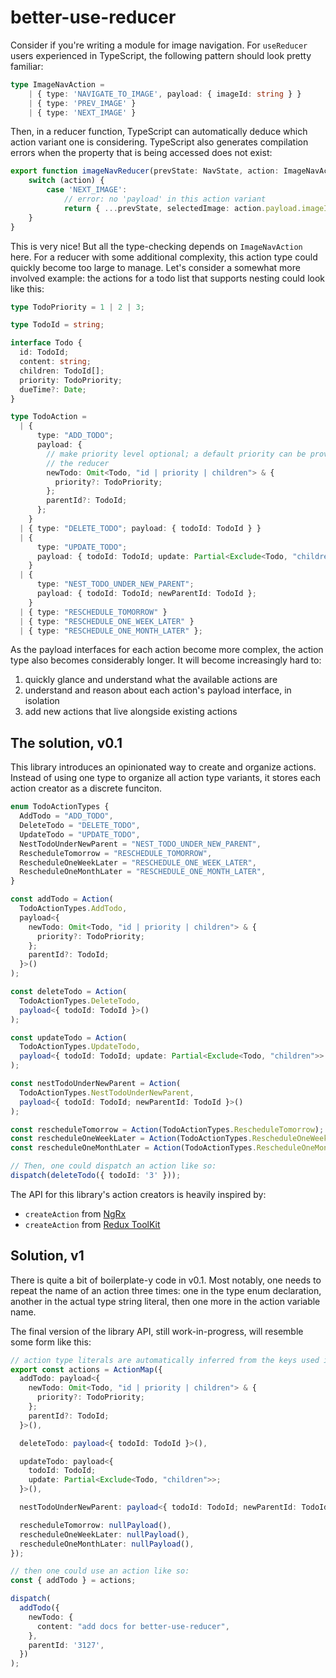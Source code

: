 # better-use-reducer

Consider if you're writing a module for image navigation. For `useReducer` users
experienced in TypeScript, the following pattern should look pretty familiar:

```ts
type ImageNavAction =
    | { type: 'NAVIGATE_TO_IMAGE', payload: { imageId: string } }
    | { type: 'PREV_IMAGE' }
    | { type: 'NEXT_IMAGE' }
```

Then, in a reducer function, TypeScript can automatically deduce which action
variant one is considering. TypeScript also generates compilation errors when
the property that is being accessed does not exist:

```ts
export function imageNavReducer(prevState: NavState, action: ImageNavAction) {
    switch (action) {
        case 'NEXT_IMAGE':
            // error: no 'payload' in this action variant
            return { ...prevState, selectedImage: action.payload.imageId  }
    }
}
```

This is very nice! But all the type-checking depends on `ImageNavAction` here.
For a reducer with some additional complexity, this action type could quickly
become too large to manage. Let's consider a somewhat more involved example:
the actions for a todo list that supports nesting could look like this:

```ts
type TodoPriority = 1 | 2 | 3;

type TodoId = string;

interface Todo {
  id: TodoId;
  content: string;
  children: TodoId[];
  priority: TodoPriority;
  dueTime?: Date;
}

type TodoAction =
  | {
      type: "ADD_TODO";
      payload: {
        // make priority level optional; a default priority can be provided in
        // the reducer
        newTodo: Omit<Todo, "id | priority | children"> & {
          priority?: TodoPriority;
        };
        parentId?: TodoId;
      };
    }
  | { type: "DELETE_TODO"; payload: { todoId: TodoId } }
  | {
      type: "UPDATE_TODO";
      payload: { todoId: TodoId; update: Partial<Exclude<Todo, "children">> };
    }
  | {
      type: "NEST_TODO_UNDER_NEW_PARENT";
      payload: { todoId: TodoId; newParentId: TodoId };
    }
  | { type: "RESCHEDULE_TOMORROW" }
  | { type: "RESCHEDULE_ONE_WEEK_LATER" }
  | { type: "RESCHEDULE_ONE_MONTH_LATER" };
```

As the payload interfaces for each action become more complex, the action type
also becomes considerably longer. It will become increasingly hard to:

1. quickly glance and understand what the available actions are
2. understand and reason about each action's payload interface, in isolation
3. add new actions that live alongside existing actions

## The solution, v0.1

This library introduces an opinionated way to create and organize actions.
Instead of using one type to organize all action type variants, it stores each
action creator as a discrete funciton.

```ts
enum TodoActionTypes {
  AddTodo = "ADD_TODO",
  DeleteTodo = "DELETE_TODO",
  UpdateTodo = "UPDATE_TODO",
  NestTodoUnderNewParent = "NEST_TODO_UNDER_NEW_PARENT",
  RescheduleTomorrow = "RESCHEDULE_TOMORROW",
  RescheduleOneWeekLater = "RESCHEDULE_ONE_WEEK_LATER",
  RescheduleOneMonthLater = "RESCHEDULE_ONE_MONTH_LATER",
}

const addTodo = Action(
  TodoActionTypes.AddTodo,
  payload<{
    newTodo: Omit<Todo, "id | priority | children"> & {
      priority?: TodoPriority;
    };
    parentId?: TodoId;
  }>()
);

const deleteTodo = Action(
  TodoActionTypes.DeleteTodo,
  payload<{ todoId: TodoId }>()
);

const updateTodo = Action(
  TodoActionTypes.UpdateTodo,
  payload<{ todoId: TodoId; update: Partial<Exclude<Todo, "children">> }>()
);

const nestTodoUnderNewParent = Action(
  TodoActionTypes.NestTodoUnderNewParent,
  payload<{ todoId: TodoId; newParentId: TodoId }>()
);

const rescheduleTomorrow = Action(TodoActionTypes.RescheduleTomorrow);
const rescheduleOneWeekLater = Action(TodoActionTypes.RescheduleOneWeekLater);
const rescheduleOneMonthLater = Action(TodoActionTypes.RescheduleOneMonthLater);

// Then, one could dispatch an action like so:
dispatch(deleteTodo({ todoId: '3' }));
```

The API for this library's action creators is heavily inspired by:

- `createAction` from [NgRx](https://ngrx.io/api/store/createAction)
- `createAction` from [Redux ToolKit](https://redux-toolkit.js.org/api/createAction)

## Solution, v1

There is quite a bit of boilerplate-y code in v0.1. Most notably, one needs to
repeat the name of an action three times: one in the type enum declaration,
another in the actual type string literal, then one more in the action variable
name.

The final version of the library API, still work-in-progress, will resemble some 
form like this:

```ts
// action type literals are automatically inferred from the keys used in `ActionMap`
export const actions = ActionMap({
  addTodo: payload<{
    newTodo: Omit<Todo, "id | priority | children"> & {
      priority?: TodoPriority;
    };
    parentId?: TodoId;
  }>(),

  deleteTodo: payload<{ todoId: TodoId }>(),

  updateTodo: payload<{
    todoId: TodoId;
    update: Partial<Exclude<Todo, "children">>;
  }>(),

  nestTodoUnderNewParent: payload<{ todoId: TodoId; newParentId: TodoId }>(),

  rescheduleTomorrow: nullPayload(),
  rescheduleOneWeekLater: nullPayload(),
  rescheduleOneMonthLater: nullPayload(),
});

// then one could use an action like so:
const { addTodo } = actions;

dispatch(
  addTodo({
    newTodo: {
      content: "add docs for better-use-reducer",
    },
    parentId: '3127',
  })
);
```
